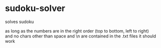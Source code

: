 # sudoku-solver
solves sudoku


as long as the numbers are in the right order (top to bottom, left to right) and no chars other than space and \n are contained in the .txt files it should work
